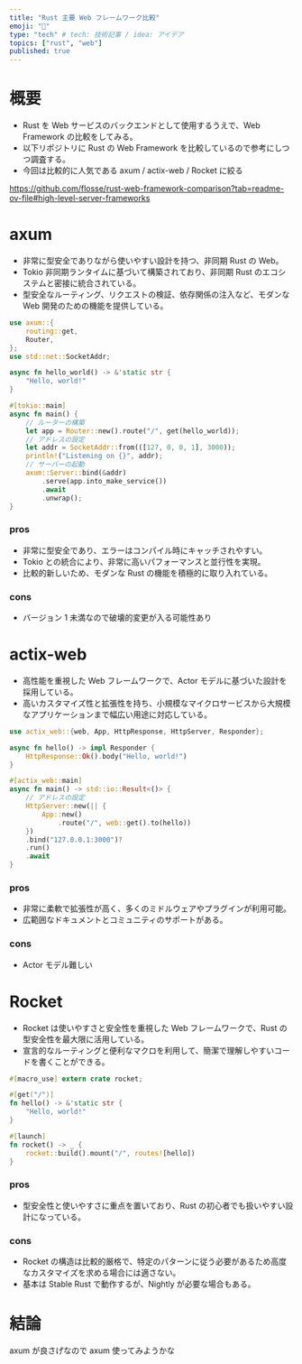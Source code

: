 ```yaml
---
title: "Rust 主要 Web フレームワーク比較"
emoji: "📌"
type: "tech" # tech: 技術記事 / idea: アイデア
topics: ["rust", "web"]
published: true
---
```


# 概要

- Rust を Web サービスのバックエンドとして使用するうえで、Web Framework の比較をしてみる。
- 以下リポジトリに Rust の Web Framework を比較しているので参考にしつつ調査する。
- 今回は比較的に人気である axum / actix-web / Rocket に絞る

https://github.com/flosse/rust-web-framework-comparison?tab=readme-ov-file#high-level-server-frameworks

# axum

- 非常に型安全でありながら使いやすい設計を持つ、非同期 Rust の Web。
- Tokio 非同期ランタイムに基づいて構築されており、非同期 Rust のエコシステムと密接に統合されている。
- 型安全なルーティング、リクエストの検証、依存関係の注入など、モダンな Web 開発のための機能を提供している。

```rust
use axum::{
    routing::get,
    Router,
};
use std::net::SocketAddr;

async fn hello_world() -> &'static str {
    "Hello, world!"
}

#[tokio::main]
async fn main() {
    // ルーターの構築
    let app = Router::new().route("/", get(hello_world));
    // アドレスの設定
    let addr = SocketAddr::from(([127, 0, 0, 1], 3000));
    println!("Listening on {}", addr);
    // サーバーの起動
    axum::Server::bind(&addr)
        .serve(app.into_make_service())
        .await
        .unwrap();
}

```

### pros

- 非常に型安全であり、エラーはコンパイル時にキャッチされやすい。
- Tokio との統合により、非常に高いパフォーマンスと並行性を実現。
- 比較的新しいため、モダンな Rust の機能を積極的に取り入れている。

### cons

- バージョン 1 未満なので破壊的変更が入る可能性あり

# actix-web

- 高性能を重視した Web フレームワークで、Actor モデルに基づいた設計を採用している。
- 高いカスタマイズ性と拡張性を持ち、小規模なマイクロサービスから大規模なアプリケーションまで幅広い用途に対応している。

```rust
use actix_web::{web, App, HttpResponse, HttpServer, Responder};

async fn hello() -> impl Responder {
    HttpResponse::Ok().body("Hello, world!")
}

#[actix_web::main]
async fn main() -> std::io::Result<()> {
    // アドレスの設定
    HttpServer::new(|| {
        App::new()
            .route("/", web::get().to(hello))
    })
    .bind("127.0.0.1:3000")?
    .run()
    .await
}
```

### pros

- 非常に柔軟で拡張性が高く、多くのミドルウェアやプラグインが利用可能。
- 広範囲なドキュメントとコミュニティのサポートがある。

### cons

- Actor モデル難しい

# Rocket

- Rocket は使いやすさと安全性を重視した Web フレームワークで、Rust の型安全性を最大限に活用している。
- 宣言的なルーティングと便利なマクロを利用して、簡潔で理解しやすいコードを書くことができる。

```rust
#[macro_use] extern crate rocket;

#[get("/")]
fn hello() -> &'static str {
    "Hello, world!"
}

#[launch]
fn rocket() -> _ {
    rocket::build().mount("/", routes![hello])
}

```

### pros

- 型安全性と使いやすさに重点を置いており、Rust の初心者でも扱いやすい設計になっている。

### cons

- Rocket の構造は比較的厳格で、特定のパターンに従う必要があるため高度なカスタマイズを求める場合には適さない。
- 基本は Stable Rust で動作するが、Nightly が必要な場合もある。

# 結論

axum が良さげなので axum 使ってみようかな

